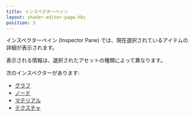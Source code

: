 ```yaml
---
title: インスペクターペイン
layout: shader-editor-page.hbs
position: 3
---
```


インスペクターペイン (Inspector Pane) では、現在選択されているアイテムの詳細が表示されます。

表示される情報は、選択されたアセットの種類によって異なります。

次のインスペクターがあります:
- [グラフ][1]
- [ノード][2]
- [マテリアル][3]
- [テクスチャ][4]

[1]: /shader-editor/window-layout/inspector-pane/graph-inspector
[2]: /shader-editor/window-layout/inspector-pane/node-inspector
[3]: /shader-editor/window-layout/inspector-pane/material-inspector
[4]: /shader-editor/window-layout/inspector-pane/texture-inspector

